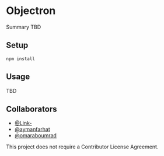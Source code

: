 # Objectron

Summary TBD

## Setup
```
npm install
```

## Usage

TBD

## Collaborators

- [@Link-](https://github.com/Link-)
- [@aymanfarhat](https://github.com/aymanfarhat)
- [@omaraboumrad](https://github.com/omaraboumrad)

This project does not require a Contributor License Agreement.
